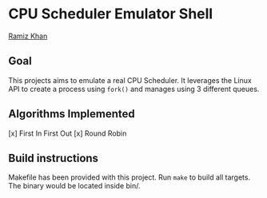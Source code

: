 # CPU Scheduler Emulator Shell

[Ramiz Khan](github.com/ramizkhan99)

## Goal

This projects aims to emulate a real CPU Scheduler.
It leverages the Linux API to create a process using `fork()` and manages using 3 different queues.


## Algorithms Implemented

[x] First In First Out
[x] Round Robin


## Build instructions

Makefile has been provided with this project.
Run `make` to build all targets. The binary would be located inside bin/.
